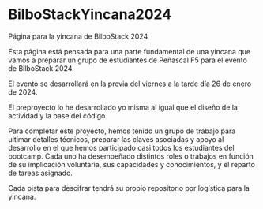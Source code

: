 # BilboStackYincana2024
Página para la yincana de BilboStack 2024

Esta página está pensada para una parte fundamental de una yincana que vamos a preparar un grupo de estudiantes de Peñascal F5 para el evento de BilboStack 2024.

El evento se desarrollará en la previa del viernes a la tarde día 26 de enero de 2024.

El preproyecto lo he desarrollado yo misma al igual que el diseño de la actividad y la base del código. 

Para completar este proyecto, hemos tenido un grupo de trabajo para ultimar detalles técnicos, preparar las claves asociadas y apoyo al desarrollo en el que hemos participado casi todos los estudiantes del bootcamp. Cada uno ha desempeñado distintos roles o trabajos en función de su implicación voluntaria, sus capacidades y conocimientos, y el reparto de tareas asignado.

Cada pista para descifrar tendrá su propio repositorio por logística para la yincana. 
